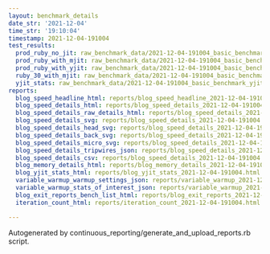 ```yaml
---
layout: benchmark_details
date_str: '2021-12-04'
time_str: '19:10:04'
timestamp: 2021-12-04-191004
test_results:
  prod_ruby_no_jit: raw_benchmark_data/2021-12-04-191004_basic_benchmark_prod_ruby_no_jit.json
  prod_ruby_with_mjit: raw_benchmark_data/2021-12-04-191004_basic_benchmark_prod_ruby_with_mjit.json
  prod_ruby_with_yjit: raw_benchmark_data/2021-12-04-191004_basic_benchmark_prod_ruby_with_yjit.json
  ruby_30_with_mjit: raw_benchmark_data/2021-12-04-191004_basic_benchmark_ruby_30_with_mjit.json
  yjit_stats: raw_benchmark_data/2021-12-04-191004_basic_benchmark_yjit_stats.json
reports:
  blog_speed_headline_html: reports/blog_speed_headline_2021-12-04-191004.html
  blog_speed_details_html: reports/blog_speed_details_2021-12-04-191004.html
  blog_speed_details_raw_details_html: reports/blog_speed_details_2021-12-04-191004.raw_details.html
  blog_speed_details_svg: reports/blog_speed_details_2021-12-04-191004.svg
  blog_speed_details_head_svg: reports/blog_speed_details_2021-12-04-191004.head.svg
  blog_speed_details_back_svg: reports/blog_speed_details_2021-12-04-191004.back.svg
  blog_speed_details_micro_svg: reports/blog_speed_details_2021-12-04-191004.micro.svg
  blog_speed_details_tripwires_json: reports/blog_speed_details_2021-12-04-191004.tripwires.json
  blog_speed_details_csv: reports/blog_speed_details_2021-12-04-191004.csv
  blog_memory_details_html: reports/blog_memory_details_2021-12-04-191004.html
  blog_yjit_stats_html: reports/blog_yjit_stats_2021-12-04-191004.html
  variable_warmup_warmup_settings_json: reports/variable_warmup_2021-12-04-191004.warmup_settings.json
  variable_warmup_stats_of_interest_json: reports/variable_warmup_2021-12-04-191004.stats_of_interest.json
  blog_exit_reports_bench_list_html: reports/blog_exit_reports_2021-12-04-191004.bench_list.html
  iteration_count_html: reports/iteration_count_2021-12-04-191004.html

---
```

Autogenerated by continuous_reporting/generate_and_upload_reports.rb script.
